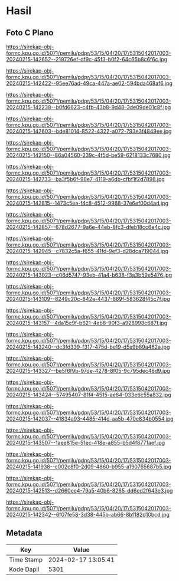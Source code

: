 # Hasil

## Foto C Plano

https://sirekap-obj-formc.kpu.go.id/5071/pemilu/pdpr/53/15/04/20/17/5315042017003-20240215-142652--219726ef-df9c-45f3-b0f2-64c65b8c6f6c.jpg

https://sirekap-obj-formc.kpu.go.id/5071/pemilu/pdpr/53/15/04/20/17/5315042017003-20240215-142422--95ee76ad-49ca-447a-ae02-594bda468af6.jpg

https://sirekap-obj-formc.kpu.go.id/5071/pemilu/pdpr/53/15/04/20/17/5315042017003-20240215-142238--b0fd6623-c4fb-43b8-9d48-3de09de01c8f.jpg

https://sirekap-obj-formc.kpu.go.id/5071/pemilu/pdpr/53/15/04/20/17/5315042017003-20240215-142603--bde81014-8522-4322-a072-793e3f4849ee.jpg

https://sirekap-obj-formc.kpu.go.id/5071/pemilu/pdpr/53/15/04/20/17/5315042017003-20240215-142150--86a04560-239c-4f5d-be59-6218133c7680.jpg

https://sirekap-obj-formc.kpu.go.id/5071/pemilu/pdpr/53/15/04/20/17/5315042017003-20240215-142733--ba3f5b6f-98e7-4119-a6db-cfbf1f2d7898.jpg

https://sirekap-obj-formc.kpu.go.id/5071/pemilu/pdpr/53/15/04/20/17/5315042017003-20240215-142815--1473c5ea-f4c8-4512-9988-37e6ef00d4ad.jpg

https://sirekap-obj-formc.kpu.go.id/5071/pemilu/pdpr/53/15/04/20/17/5315042017003-20240215-142857--678d2677-9a6e-44eb-8fc3-dfeb18cc6e4c.jpg

https://sirekap-obj-formc.kpu.go.id/5071/pemilu/pdpr/53/15/04/20/17/5315042017003-20240215-142945--c7832c5a-f655-41fd-9ef3-d28dca719044.jpg

https://sirekap-obj-formc.kpu.go.id/5071/pemilu/pdpr/53/15/04/20/17/5315042017003-20240215-143023--c06d5747-93eb-41a4-b638-f3a3b59e5476.jpg

https://sirekap-obj-formc.kpu.go.id/5071/pemilu/pdpr/53/15/04/20/17/5315042017003-20240215-143109--8249c20c-842a-4437-869f-583628f45c7f.jpg

https://sirekap-obj-formc.kpu.go.id/5071/pemilu/pdpr/53/15/04/20/17/5315042017003-20240215-143157--4da15c9f-b621-4eb8-90f3-a928998c687f.jpg

https://sirekap-obj-formc.kpu.go.id/5071/pemilu/pdpr/53/15/04/20/17/5315042017003-20240215-143240--dc3fd339-f317-475d-be19-d5a9b89a462a.jpg

https://sirekap-obj-formc.kpu.go.id/5071/pemilu/pdpr/53/15/04/20/17/5315042017003-20240215-143327--be5f6f9b-97de-4278-8f05-9c795dec48d9.jpg

https://sirekap-obj-formc.kpu.go.id/5071/pemilu/pdpr/53/15/04/20/17/5315042017003-20240215-143424--57495407-81f4-4515-ae64-033e6c55a832.jpg

https://sirekap-obj-formc.kpu.go.id/5071/pemilu/pdpr/53/15/04/20/17/5315042017003-20240215-142037--41834a93-4485-414d-aa5b-470e834b0554.jpg

https://sirekap-obj-formc.kpu.go.id/5071/pemilu/pdpr/53/15/04/20/17/5315042017003-20240215-143507--1aee815e-51ec-418e-a855-b5d4f8771aef.jpg

https://sirekap-obj-formc.kpu.go.id/5071/pemilu/pdpr/53/15/04/20/17/5315042017003-20240215-141938--c002c8f0-2d09-4860-b955-a190765687b5.jpg

https://sirekap-obj-formc.kpu.go.id/5071/pemilu/pdpr/53/15/04/20/17/5315042017003-20240215-142513--d2660ee4-79a5-40b6-8265-dd6ed2f643e3.jpg

https://sirekap-obj-formc.kpu.go.id/5071/pemilu/pdpr/53/15/04/20/17/5315042017003-20240215-142342--6f07fe58-3d38-445b-ab66-8bf182d10bcd.jpg


## Metadata

| Key        | Value               |
| ---------- | ------------------- |
| Time Stamp | 2024-02-17 13:05:41 |
| Kode Dapil | 5301                |




